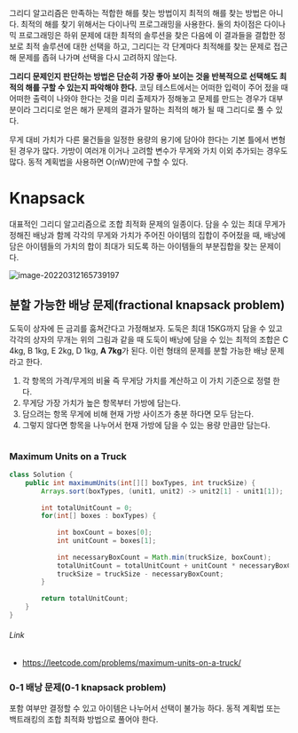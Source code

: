 그리디 알고리즘은 만족하는 적합한 해를 찾는 방법이지 최적의 해를 찾는 방법은 아니다. 최적의 해를 찾기 위해서는 다이나믹 프로그래밍을 사용한다. 둘의 차이점은 다이나믹 프로그래밍은 하위 문제에 대한 최적의 솔루션을 찾은 다음에 이 결과들을 결합한 정보로 최적 솔루션에 대한 선택을 하고, 그리디는 각 단계마다 최적해를 찾는 문제로 접근해 문제를 좁혀 나가며 선택을 다시 고려하지 않는다.

 **그리디 문제인지 판단하는 방법은 단순히 가장 좋아 보이는 것을 반복적으로 선택해도 최적의 해를 구할 수 있는지 파악해야 한다.** 코딩 테스트에서는 어떠한 입력이 주어 젔을 때 어떠한 출력이 나와야 한다는 것을 미리 출제자가 정해놓고 문제를 만드는 경우가 대부분이라 그리디로 얻은 해가 문제의 결과가 말하는 최적의 해가 될 때 그리디로 풀 수 있다.



무게 대비 가치가 다른 물건들을 일정한 용량의 용기에 담아야 한다는 기본 틀에서 변형된 경우가 많다. 가방이 여러개 이거나 고려할 변수가 무게와 가치 이외 추가되는 경우도 많다. 동적 계획법을 사용하면 O(nW)만에 구할 수 있다.



# Knapsack

대표적인 그리디 알고리즘으로 조합 최적화 문제의 일종이다. 담을 수 있는 최대 무게가 정해진 배낭과 함께 각각의 무게와 가치가 주어진 아이템의 집합이 주어젔을 때, 배낭에 담은 아이템들의 가치의 합이 최대가 되도록 하는 아이템들의 부분집합을 찾는 문제이다.

![image-20220312165739197](https://user-images.githubusercontent.com/37570093/159168899-4f192e4f-d4e7-4976-9ead-01c37623e39e.png)

## 분할 가능한 배낭 문제(fractional knapsack problem)

도둑이 상자에 든 금괴를 훔쳐간다고 가정해보자. 도둑은 최대 15KG까지 담을 수 있고 각각의 상자의 무개는 위의 그림과 같을 때 도둑이 배낭에 담을 수 있는 최적의 조합은  C 4kg, B 1kg, E 2kg, D 1kg, **A 7kg**가 된다.  이런 형태의 문제를 분할 가능한 배낭 문제라고 한다. 

1. 각 항목의 가격/무게의 비율 즉 무게당 가치를 계산하고 이 가치 기준으로 정렬 한다.
2. 무게당 가장 가치가 높은 항목부터 가방에 담는다.
3. 담으려는 항목 무게에 비해 현재 가방 사이즈가 충분 하다면 모두 담는다.
4. 그렇지 않다면 항목을 나누어서 현재 가방에 담을 수 있는 용량 만큼만 담는다.

```java

```



### Maximum Units on a Truck

```java
class Solution {
    public int maximumUnits(int[][] boxTypes, int truckSize) {
        Arrays.sort(boxTypes, (unit1, unit2) -> unit2[1] - unit1[1]);
        
        int totalUnitCount = 0;
        for(int[] boxes : boxTypes) {
            
            int boxCount = boxes[0];
            int unitCount = boxes[1];
            
            int necessaryBoxCount = Math.min(truckSize, boxCount);
            totalUnitCount = totalUnitCount + unitCount * necessaryBoxCount;
            truckSize = truckSize - necessaryBoxCount;
        }
        
        return totalUnitCount;      
    }
}
```



###### Link

* https://leetcode.com/problems/maximum-units-on-a-truck/



### 0-1 배낭 문제(0-1 knapsack problem)

포함 여부만 결정할 수 있고 아이템은 나누어서 선택이 불가능 하다. 동적 계획법 또는 백트래킹의 조합 최적화 방법으로 풀어야 한다.
